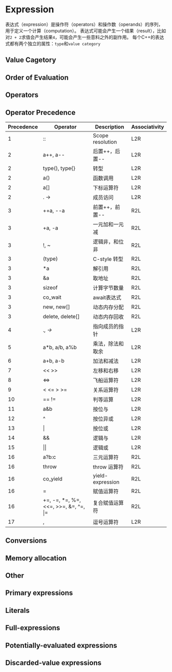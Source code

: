 # Expression

表达式（expression）是操作符（operators）和操作数（operands）的序列，用于定义一个计算（computation）。
表达式可能会产生一个结果（result），比如对`2 + 2`求值会产生结果`4`，可能会产生一些意料之外的副作用。
每个C++的表达式都有两个独立的属性：`type`和`value category`

## Value Cagetory

## Order of Evaluation

## Operators

## Operator Precedence

| Precedence | Operator | Description |  Associativity  |
| - | - | - | - |
| 1 | :: | Scope resolution | L2R |
| 2 | a++, a-- | 后置++，后置-- | L2R |  
| 2 | type(), type{} | 转型 | L2R |
| 2 | a() | 函数调用 | L2R |
| 2 | a[] | 下标运算符 | L2R |
| 2 | . -> | 成员访问 | L2R |
| 3 | ++a, --a | 前置++，前置-- | R2L |
| 3 | +a, -a | 一元加和一元减 | R2L |
| 3 | !, ~ | 逻辑非，和位非 | R2L |
| 3 | (type) | C-style 转型 | R2L |
| 3 | *a | 解引用 | R2L |
| 3 | &a | 取地址 | R2L |
| 3 | sizeof | 计算字节数量 | R2L |
| 3 | co_wait | await表达式 | R2L |
| 3 | new, new[] | 动态内存分配 | R2L |
| 3 | delete, delete[] | 动态内存回收 | R2L |
| 4 | .*, ->* | 指向成员的指针 | L2R|
| 5 | a*b, a/b, a%b | 乘法，除法和取余 | L2R |
| 6 | a+b, a-b | 加法和减法 | L2R |
| 7 | << >> | 左移和右移 | L2R |
| 8 | <=> | 飞船运算符 | L2R |
| 9 | < <= > >= | 关系运算符 | L2R |
| 10 | == != | 判等运算 | L2R |
| 11 | a&b | 按位与 | L2R |
| 12 | ^ | 按位异或 | L2R |
| 13 | \| | 按位或 | L2R |
| 14 | && | 逻辑与 | L2R |
| 15 | \|\| | 逻辑或 | L2R |
| 16 | a?b:c | 三元运算符 | R2L |
| 16 | throw | throw 运算符 | R2L |
| 16 | co_yield | yield-expression | R2L |
| 16 | = | 赋值运算符 | R2L |
| 16 |+=, -=, *=, %=, <<=, >>=, &=, ^=, \|= | 复合赋值运算符 | R2L |
| 17 | , | 逗号运算符 | L2R |

## Conversions

## Memory allocation

## Other

## Primary expressions

## Literals

## Full-expressions

## Potentially-evaluated expressions

## Discarded-value expressions
